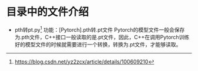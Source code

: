 # 目录中的文件介绍

* pth转pt.py[^1]
    功能：[Pytorch].pth转.pt文件
    Pytorch的模型文件一般会保存为.pth文件，C++接口一般读取的是.pt文件，因此，C++在调用Pytorch训练好的模型文件的时候就需要进行一个转换，转换为.pt文件，才能够读取。

[^1]: https://blog.csdn.net/yz2zcx/article/details/100609210
